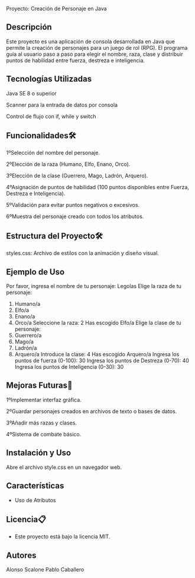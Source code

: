 Proyecto: Creación de Personaje en Java

## Descripción
Este proyecto es una aplicación de consola desarrollada en Java que permite la creación de personajes para un juego de rol (RPG).
El programa guía al usuario paso a paso para elegir el nombre, raza, clase y distribuir puntos de habilidad entre fuerza, destreza e inteligencia.

## Tecnologías Utilizadas

Java SE 8 o superior

Scanner para la entrada de datos por consola

Control de flujo con if, while y switch

## Funcionalidades🛠️

1ºSelección del nombre del personaje.

2ºElección de la raza (Humano, Elfo, Enano, Orco).

3ºElección de la clase (Guerrero, Mago, Ladrón, Arquero).

4ºAsignación de puntos de habilidad (100 puntos disponibles entre Fuerza, Destreza e Inteligencia).

5ºValidación para evitar puntos negativos o excesivos.

6ºMuestra del personaje creado con todos los atributos.

## Estructura del Proyecto🛠️

styles.css: Archivo de estilos con la animación y diseño visual.

## Ejemplo de Uso

Por favor, ingresa el nombre de tu personaje: Legolas
Elige la raza de tu personaje:
1. Humano/a
2. Elfo/a
3. Enano/a
4. Orco/a
Seleccione la raza: 2
Has escogido Elfo/a
Elige la clase de tu personaje:
1. Guerrero/a
2. Mago/a
3. Ladrón/a
4. Arquero/a
Introduce la clase: 4
Has escogido Arquero/a
Ingresa los puntos de fuerza (0-100): 30
Ingresa los puntos de Destreza (0-70): 40
Ingresa los puntos de Inteligencia (0-30): 30

## Mejoras Futuras🚀

1ºImplementar interfaz gráfica.

2ºGuardar personajes creados en archivos de texto o bases de datos.

3ºAñadir más razas y clases.

4ºSistema de combate básico.

## Instalación y Uso

Abre el archivo style.css en un navegador web.

## Características

- Uso de Atributos

## Licencia📋
- Este proyecto está bajo la licencia MIT.

## Autores
Alonso Scalone 
Pablo Caballero


